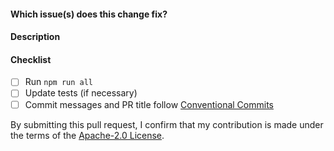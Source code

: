 #### Which issue(s) does this change fix?

#### Description

#### Checklist

- [ ] Run `npm run all`
- [ ] Update tests (if necessary)
- [ ] Commit messages and PR title follow [Conventional Commits](https://www.conventionalcommits.org/en/v1.0.0/)

By submitting this pull request, I confirm that my contribution is made under the terms of the [Apache-2.0 License](https://www.apache.org/licenses/LICENSE-2.0).

